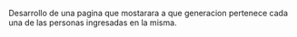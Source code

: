 Desarrollo de una pagina que mostarara a que generacion pertenece cada una de las personas ingresadas en la misma.